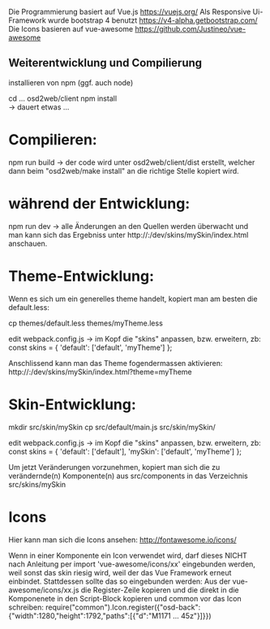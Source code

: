 
Die Programmierung basiert auf Vue.js 
    https://vuejs.org/
Als Responsive Ui-Framework wurde bootstrap 4 benutzt
    https://v4-alpha.getbootstrap.com/
Die Icons basieren auf vue-awesome
    https://github.com/Justineo/vue-awesome


Weiterentwicklung und Compilierung
--------------------------------------------------------------

installieren von npm (ggf. auch node)

cd ... osd2web/client
npm install  
    -> dauert etwas ...

Compilieren:
=====================================================
npm run build 
    -> der code wird unter osd2web/client/dist erstellt, 
       welcher dann beim "osd2web/make install" an die richtige Stelle kopiert wird. 

während der Entwicklung:
=====================================================
npm run dev
    -> alle Änderungen an den Quellen werden überwacht und man kann sich das Ergebniss unter http://<server>:<port>/dev/skins/mySkin/index.html anschauen.


Theme-Entwicklung:
======================================================

Wenn es sich um ein generelles theme handelt, kopiert man am besten die default.less:

cp themes/default.less themes/myTheme.less

edit webpack.config.js 
    -> im Kopf die "skins" anpassen, bzw. erweitern, zb:
const skins = { 
  'default': ['default', 'myTheme']
};   

Anschlissend kann man das Theme fogendermassen aktivieren:
http://<server>:<port>/dev/skins/mySkin/index.html?theme=myTheme

Skin-Entwicklung:
=====================================================
mkdir src/skin/mySkin
cp src/default/main.js src/skin/mySkin/

edit webpack.config.js 
    -> im Kopf die "skins" anpassen, bzw. erweitern, zb:
const skins = { 
  'default': ['default'], 
  'mySkin': ['default', 'myTheme'] 
};    

Um jetzt Veränderungen vorzunehmen, kopiert man sich die zu verändernde(n) Komponente(n) aus 
src/components in das Verzeichnis src/skins/mySkin 

Icons
=====================================================
Hier kann man sich die Icons ansehen:
    http://fontawesome.io/icons/

Wenn in einer Komponente ein Icon verwendet wird, darf dieses NICHT nach Anleitung per
    import 'vue-awesome/icons/xx'
eingebunden werden, weil sonst das skin riesig wird, weil der das Vue Framework erneut einbindet.
Stattdessen sollte das so eingebunden werden:
    Aus der vue-awesome/icons/xx.js die Register-Zeile kopieren und die direkt in die Komponenete 
    in den Script-Block kopieren und common vor das Icon schreiben:
    require("common").Icon.register({"osd-back":{"width":1280,"height":1792,"paths":[{"d":"M1171 ... 45z"}]}})
